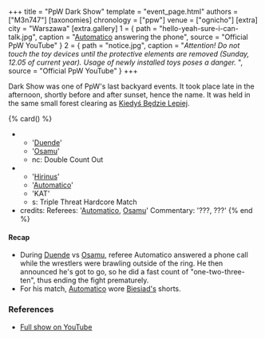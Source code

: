 +++
title = "PpW Dark Show"
template = "event_page.html"
authors = ["M3n747"]
[taxonomies]
chronology = ["ppw"]
venue = ["ognicho"]
[extra]
city = "Warszawa"
[extra.gallery]
1 = { path = "hello-yeah-sure-i-can-talk.jpg", caption = "[Automatico](@/w/rob-scaffold.md) answering the phone", source = "Official PpW YouTube" }
2 = { path = "notice.jpg", caption = "_Attention! Do not touch the toy devices until the protective elements are removed (Sunday, 12.05 of current year). Usage of newly installed toys poses a danger._ ", source = "Official PpW YouTube" }
+++

Dark Show was one of PpW's last backyard events. It took place late in the afternoon, shortly before and after sunset, hence the name. It was held in the same small forest clearing as [Kiedyś Będzie Lepiej](@/e/ppw/2019-07-13-ppw-kiedys-bedzie-lepiej.md).

{% card() %}
- - '[Duende](@/w/sedzia-borys.md)'
  - '[Osamu](@/w/osamu.md)'
  - nc: Double Count Out
- - '[Hirinus](@/w/hirinus.md)'
  - '[Automatico](@/w/rob-scaffold.md)'
  - 'KAT'
  - s: Triple Threat Hardcore Match
- credits:
    Referees: '[Automatico](@/w/rob-scaffold.md), [Osamu](@/w/osamu.md)'
    Commentary: '???, ???'
{% end %}

#### Recap

* During [Duende](@/w/sedzia-borys.md) vs [Osamu](@/w/osamu.md), referee Automatico answered a phone call while the wrestlers were brawling outside of the ring. He then announced he's got to go, so he did a fast count of "one-two-three-ten", thus ending the fight prematurely.
* For his match, [Automatico](@/w/rob-scaffold.md) wore [Biesiad's](@/w/biesiad.md) shorts.

### References

* [Full show on YouTube](https://www.youtube.com/watch?v=xudoPHQ_uag)
